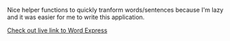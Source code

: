 Nice helper functions to quickly tranform words/sentences because I'm lazy and it was easier for me to write this application.

[Check out live link to Word Express](https://panatdacatlin.github.io/Word-Express/)
